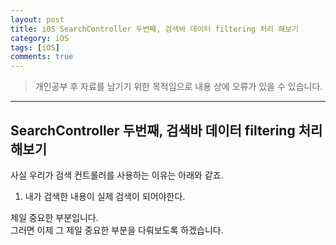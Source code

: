 ```yaml
---
layout: post
title: iOS SearchController 두번째, 검색바 데이터 filtering 처리 해보기 
category: iOS
tags: [iOS]
comments: true
---
```


> 개인공부 후 자료를 남기기 위한 목적임으로 내용 상에 오류가 있을 수 있습니다.    

<hr>

## SearchController 두번째, 검색바 데이터 filtering 처리 해보기 

사실 우리가 검색 컨트롤러를 사용하는 이유는 아래와 같죠.

1. 내가 검색한 내용이 실제 검색이 되어야한다.

제일 중요한 부분입니다. <br>
그러면 이제 그 제일 중요한 부분을 다뤄보도록 하겠습니다. 